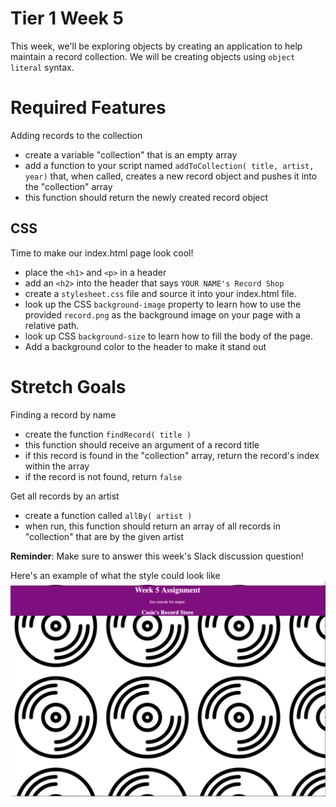 Tier 1 Week 5
===

This week, we'll be exploring objects by creating an application to help maintain a record collection. We will be creating objects using `object literal` syntax.

Required Features
===

Adding records to the collection

- create a variable "collection" that is an empty array
- add a function to your script named ```addToCollection( title, artist, year)``` that, when called, creates a new record object and pushes it into the "collection" array
- this function should return the newly created record object

CSS
---
Time to make our index.html page look cool!

- place the `<h1>` and `<p>` in a header
- add an `<h2>` into the header that says `YOUR NAME's Record Shop`
- create a `stylesheet.css` file and source it into your index.html file.
- look up the CSS `background-image` property to learn how to use the provided `record.png` as the background image on your page with a relative path.
- look up CSS `background-size` to learn how to fill the body of the page.
- Add a background color to the header to make it stand out

Stretch Goals
===

Finding a record by name

- create the function ```findRecord( title )```
- this function should receive an argument of a record title
- if this record is found in the "collection" array, return the record's index within the array
- if the record is not found, return ```false```

Get all records by an artist

- create a function called ```allBy( artist )```
- when run, this function should return an array of all records in "collection" that are by the given artist 

**Reminder**: Make sure to answer this week's Slack discussion question!


Here's an example of what the style could look like
<img src="./example.png">